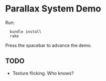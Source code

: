 # Parallax System Demo

Run:

      bundle install
      rake

Press the spacebar to advance the demo.

## TODO

* Texture flicking.  Who knows?